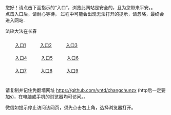 您好！请点击下面指示的“入口”，浏览此网站是安全的，且为您带来平安。。 <br/>
点击入口后，请耐心等待， 过程中可能会出现无法打开的提示，请忽略，最终会进入网站. </br>

法轮大法在长春<br/>
<div style="padding:10px"><a style="margin:20px" target="_blank" href="https://dwnjgtef8lzvc.cloudfront.net/2Qpsp?gudlg" id="ccLink1" rel="nofollow">入口1</a> <a target="_blank" style="margin:20px" href="https://d3f8x27bfa2nuo.cloudfront.net/2Qpsp?pokfffkj" id="ccLink2" rel="nofollow">入口2</a> <a style="margin:20px" target="_blank" href="https://d13kfzz41mwj7n.cloudfront.net/2Qpsp?bhztwf" id="ccLink3" rel="nofollow">入口3</a></div>

<div style="padding:10px" ><a style="margin:20px" target="_blank" href="https://dwnjgtef8lzvc.cloudfront.net/2Qpsp?gudlg" id="ccLink4" rel="nofollow">入口4</a> <a style="margin:20px" href="https://d3f8x27bfa2nuo.cloudfront.net/2Qpsp?pokfffkj" target="_blank" id="ccLink5" rel="nofollow">入口5</a> <a style="margin:20px" href="https://d13kfzz41mwj7n.cloudfront.net/2Qpsp?bhztwf" target="_blank" id="ccLink6" rel="nofollow">入口6</a></div>

<div style="padding:10px"><a style="margin:20px" target="_blank" href="https://dwnjgtef8lzvc.cloudfront.net/2Qpsp?gudlg" id="ccLink7" rel="nofollow">入口7</a> <a style="margin:20px" href="https://d3f8x27bfa2nuo.cloudfront.net/2Qpsp?pokfffkj" target="_blank" id="ccLink8" rel="nofollow">入口8</a> <a style="margin:20px" target="_blank" href="https://d13kfzz41mwj7n.cloudfront.net/2Qpsp?bhztwf" id="ccLink9" rel="nofollow">入口9</a></div>

<br/>



请复制并记住免翻墙网址 https://github.com/yntd/changchunzx (http后一定要加s)，在电脑或手机的浏览器均可访问。。<br/>

微信如提示停止访问该网页，须先点击右上角，选择浏览器打开。
